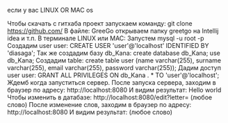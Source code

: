 если у вас LINUX OR MAC os

Чтобы скачать с гитхаба проект запускаем команду:
    git clone https://github.com/
В файле:
    GreeGo oткрываем папку greetgo на Intellij idea и т.п.
В  терминале LINUX или MAC: 
    Запустем mysql -u root -p
Создадим user user:
    CREATE USER 'user'@'localhost' IDENTIFIED BY 'diasaga';
Так же создадим базу db_Kana:
    create database db_Kana;
    use db_Kana;
Создадим table:
    create table user (name varchar(255), surname varchar(255), email varchar(255), password varchar(255));
Дадим доступ user user:
    GRANT ALL PRIVILEGES ON db_Kana . * TO 'user'@'localhost';
Ждемб когда запуститься сервер. После запуска сервера, заходим в браузер по адресу:
    http://localhost:8080
И видим результат:
    Hello world
Чтобы изменить в датабазе:
    http://localhost:8080/edit?letter=    (любое слово)
После изменение слов, заходим в браузер по адресу:
    http://localhost:8080
И видим результат:
    (любое слово) 
    
  
  
